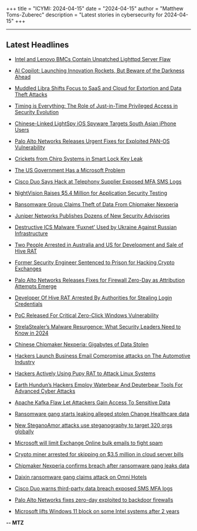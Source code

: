 +++
title = "ICYMI: 2024-04-15"
date = "2024-04-15"
author = "Matthew Toms-Zuberec"
description = "Latest stories in cybersecurity for 2024-04-15"
+++

---------------------------------------------------------------------------
## Latest Headlines
- [Intel and Lenovo BMCs Contain Unpatched Lighttpd Server Flaw](https://thehackernews.com/2024/04/intel-and-lenovo-bmcs-contain-unpatched.html)

- [AI Copilot: Launching Innovation Rockets, But Beware of the Darkness Ahead](https://thehackernews.com/2024/04/ai-copilot-launching-innovation-rockets.html)

- [Muddled Libra Shifts Focus to SaaS and Cloud for Extortion and Data Theft Attacks](https://thehackernews.com/2024/04/muddled-libra-shifts-focus-to-saas-and.html)

- [Timing is Everything: The Role of Just-in-Time Privileged Access in Security Evolution](https://thehackernews.com/2024/04/timing-is-everything-role-of-just-in.html)

- [Chinese-Linked LightSpy iOS Spyware Targets South Asian iPhone Users](https://thehackernews.com/2024/04/chinese-linked-lightspy-ios-spyware.html)

- [Palo Alto Networks Releases Urgent Fixes for Exploited PAN-OS Vulnerability](https://thehackernews.com/2024/04/palo-alto-networks-releases-urgent.html)

- [Crickets from Chirp Systems in Smart Lock Key Leak](https://krebsonsecurity.com/2024/04/crickets-from-chirp-systems-in-smart-lock-key-leak/)

- [The US Government Has a Microsoft Problem](https://www.wired.com/story/the-us-government-has-a-microsoft-problem/)

- [Cisco Duo Says Hack at Telephony Supplier Exposed MFA SMS Logs](https://www.securityweek.com/cisco-duo-says-hack-at-telephony-supplier-exposed-mfa-sms-logs/)

- [NightVision Raises $5.4 Million for Application Security Testing](https://www.securityweek.com/nightvision-raises-5-4-million-for-application-security-testing/)

- [Ransomware Group Claims Theft of Data From Chipmaker Nexperia](https://www.securityweek.com/ransomware-group-claims-theft-of-data-from-chipmaker-nexperia/)

- [Juniper Networks Publishes Dozens of New Security Advisories](https://www.securityweek.com/juniper-networks-publishes-dozens-of-new-security-advisories/)

- [Destructive ICS Malware ‘Fuxnet’ Used by Ukraine Against Russian Infrastructure](https://www.securityweek.com/destructive-ics-malware-fuxnet-used-by-ukraine-against-russian-infrastructure/)

- [Two People Arrested in Australia and US for Development and Sale of Hive RAT](https://www.securityweek.com/two-people-arrested-in-australia-and-us-for-development-and-sale-of-hive-rat/)

- [Former Security Engineer Sentenced to Prison for Hacking Crypto Exchanges](https://www.securityweek.com/former-security-engineer-sentenced-to-prison-for-hacking-crypto-exchanges/)

- [Palo Alto Networks Releases Fixes for Firewall Zero-Day as Attribution Attempts Emerge](https://www.securityweek.com/palo-alto-networks-releases-fixes-for-firewall-zero-day-as-first-attribution-attempts-emerge/)

- [Developer Of Hive RAT Arrested By Authorities for Stealing Login Credentials](https://cybersecuritynews.com/hive-rat-developer-arrested/)

- [PoC Released For Critical Zero-Click Windows Vulnerability](https://cybersecuritynews.com/poc-released-zero-click-windows-vulnerability/)

- [StrelaStealer’s Malware Resurgence: What Security Leaders Need to Know in 2024](https://cybersecuritynews.com/strelastealers-resurgence/)

- [Chinese Chipmaker Nexperia: Gigabytes of Data Stolen](https://cybersecuritynews.com/chinese-chipmaker-nexperia/)

- [Hackers Launch Business Email Compromise attacks on The Automotive Industry](https://cybersecuritynews.com/hackers-launch-business-email-compromise-attacks-on-the-automotive-industry/)

- [Hackers Actively Using Pupy RAT to Attack Linux Systems](https://cybersecuritynews.com/hackers-actively-using-pupy/)

- [Earth Hundun’s Hackers Employ Waterbear And Deuterbear Tools For Advanced Cyber Attacks](https://cybersecuritynews.com/earth-hundun-waterbear-deuterbear-tools/)

- [Apache Kafka Flaw Let Attackers Gain Access To Sensitive Data](https://cybersecuritynews.com/apache-kafka-security-flaw/)

- [Ransomware gang starts leaking alleged stolen Change Healthcare data](https://www.bleepingcomputer.com/news/security/ransomware-gang-starts-leaking-alleged-stolen-change-healthcare-data/)

- [New SteganoAmor attacks use steganography to target 320 orgs globally](https://www.bleepingcomputer.com/news/security/new-steganoamor-attacks-use-steganography-to-target-320-orgs-globally/)

- [Microsoft will limit Exchange Online bulk emails to fight spam](https://www.bleepingcomputer.com/news/microsoft/microsoft-will-limit-exchange-online-bulk-emails-to-fight-spam/)

- [Crypto miner arrested for skipping on $3.5 million in cloud server bills](https://www.bleepingcomputer.com/news/security/crypto-miner-arrested-for-skipping-on-35-million-in-cloud-server-bills/)

- [Chipmaker Nexperia confirms breach after ransomware gang leaks data](https://www.bleepingcomputer.com/news/security/chipmaker-nexperia-confirms-breach-after-ransomware-gang-leaks-data/)

- [Daixin ransomware gang claims attack on Omni Hotels](https://www.bleepingcomputer.com/news/security/daixin-ransomware-gang-claims-attack-on-omni-hotels/)

- [Cisco Duo warns third-party data breach exposed SMS MFA logs](https://www.bleepingcomputer.com/news/security/cisco-duo-warns-third-party-data-breach-exposed-sms-mfa-logs/)

- [Palo Alto Networks fixes zero-day exploited to backdoor firewalls](https://www.bleepingcomputer.com/news/security/palo-alto-networks-fixes-zero-day-exploited-to-backdoor-firewalls/)

- [Microsoft lifts Windows 11 block on some Intel systems after 2 years](https://www.bleepingcomputer.com/news/microsoft/microsoft-lifts-windows-11-block-on-some-intel-systems-after-2-years/)

**-- MTZ**
